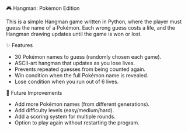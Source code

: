 🎮 Hangman: Pokémon Edition

This is a simple Hangman game written in Python, where the player must guess the name of a Pokémon. Each wrong guess costs a life, and the Hangman drawing updates until the game is won or lost.


✨ Features

- 30 Pokémon names to guess (randomly chosen each game).
- ASCII-art hangman that updates as you lose lives.
- Prevents repeated guesses from being counted again.
- Win condition when the full Pokémon name is revealed.
- Lose condition when you run out of 6 lives.


🔮 Future Improvements

- Add more Pokémon names (from different generations).
- Add difficulty levels (easy/medium/hard).
- Add a scoring system for multiple rounds.
- Option to play again without restarting the program.

